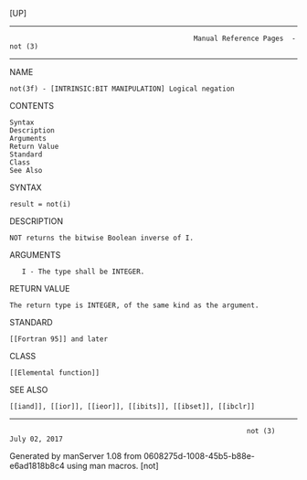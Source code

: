 [UP]

-----------------------------------------------------------------------------------------------------------------------------------
                                                 Manual Reference Pages  - not (3)
-----------------------------------------------------------------------------------------------------------------------------------
                                                                 
NAME

    not(3f) - [INTRINSIC:BIT MANIPULATION] Logical negation

CONTENTS

    Syntax
    Description
    Arguments
    Return Value
    Standard
    Class
    See Also

SYNTAX

    result = not(i)

DESCRIPTION

    NOT returns the bitwise Boolean inverse of I.

ARGUMENTS

       I - The type shall be INTEGER.

RETURN VALUE

    The return type is INTEGER, of the same kind as the argument.

STANDARD

    [[Fortran 95]] and later

CLASS

    [[Elemental function]]

SEE ALSO

    [[iand]], [[ior]], [[ieor]], [[ibits]], [[ibset]], [[ibclr]]

-----------------------------------------------------------------------------------------------------------------------------------

                                                              not (3)                                                 July 02, 2017

Generated by manServer 1.08 from 0608275d-1008-45b5-b88e-e6ad1818b8c4 using man macros.
                                                               [not]
